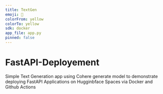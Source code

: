 ```yaml
---
title: TextGen
emoji: 📝
colorFrom: yellow
colorTo: yellow
sdk: docker
app_file: app.py
pinned: false
---
```


# FastAPI-Deployement

Simple Text Generation app using Cohere generate model to demonstrate deploying FastAPI Applications on Hugginbface Spaces via Docker and Github Actions